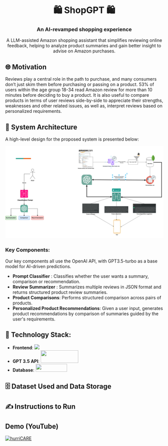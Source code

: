 <p align="center">
 <h1 align="center"> 🛍️ ShopGPT 🛍️ </h1>
 <h3 align="center"> An AI-revamped shopping experience </h3>
 <p align="center"> A LLM-assisted Amazon shopping assistant that simplifies reviewing online feedback, helping to analyze product summaries and gain better insight to advise on Amazon purchases. </p>

## 🌐 Motivation

Reviews play a central role in the path to purchase, and many consumers don’t just skim them before purchasing or passing on a product. 53% of users within the age group 18-34 read Amazon review for more than 10 minutes before deciding to buy a product. It is also useful to compare products in terms of user reviews side-by-side to appreciate their strengths, weaknesses and other related issues, as well as, interpret reviews based on personalized requirements.

## 📕 System Architecture

A high-level design for the proposed system is presented below:

![HLD](README_media/HLD.png "High-level System Design")

### Key Components:

Our key components all use the OpenAI API, with GPT3.5-turbo as a base model for AI-driven predictions.

* **Prompt Classifier** : Classifies whether the user wants a summary, comparison or recommendation.
* **Review Summarizer** : Summarizes multiple reviews in JSON format and returns structured product review summaries.
* **Product Comparisons**: Performs structured comparison across pairs of products. 
* **Personalized Product Recommendations**: Given a user input, generates product recommendations by comparison of summaries guided by the user's requirements. 

## 🚀 Technology Stack:
  
 - **Frontend**: <img src="https://pypi-camo.global.ssl.fastly.net/a95ef5913dc4cc84d2155ff690a0fa0d4c33d7e2/68747470733a2f2f7261772e67697468756275736572636f6e74656e742e636f6d2f67726164696f2d6170702f67726164696f2f6d61696e2f726561646d655f66696c65732f67726164696f2e737667"/> 
 - **GPT 3.5 API**: <img src="https://www.webfx.com/wp-content/uploads/2023/07/what-is-openai.png" height="40" width="120">
 - **Database**: <img src="https://upload.wikimedia.org/wikipedia/commons/9/93/MongoDB_Logo.svg" height="25" width="100">

 ## 🗄️ Dataset Used and Data Storage


## ✍️ Instructions to Run

## Demo (YouTube)
 [![hurriCARE](https://img.youtube.com/vi/5UYiMiq8xxQ/0.jpg)](https://www.youtube.com/watch?v=5UYiMiq8xxQ)